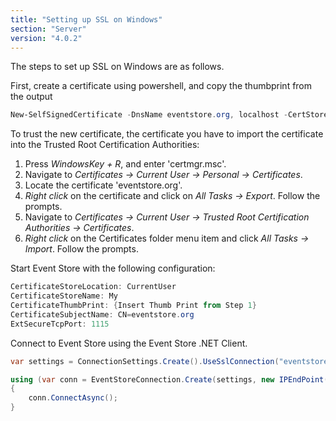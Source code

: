 ```yaml
---
title: "Setting up SSL on Windows"
section: "Server"
version: "4.0.2"
---
```


The steps to set up SSL on Windows are as follows.

First, create a certificate using powershell, and copy the thumbprint from the output

```powershell
New-SelfSignedCertificate -DnsName eventstore.org, localhost -CertStoreLocation cert:\CurrentUser\My
```

To trust the new certificate, the certificate you have to import the certificate into the Trusted Root Certification Authorities:

<!-- TODO: Images maybe? -->

1.  Press _WindowsKey + R_, and enter 'certmgr.msc'.  
2.  Navigate to _Certificates -> Current User -> Personal -> Certificates_.  
3.  Locate the certificate 'eventstore.org'.
4.  _Right click_ on the certificate and click on _All Tasks -> Export_. Follow the prompts.
5.  Navigate to _Certificates -> Current User -> Trusted Root Certification Authorities -> Certificates_.  
6.  _Right click_ on the Certificates folder menu item and click _All Tasks -> Import_. Follow the prompts.

Start Event Store with the following configuration:

<!-- TODO: Again, what does this mean? -->

```powershell
CertificateStoreLocation: CurrentUser
CertificateStoreName: My
CertificateThumbPrint: {Insert Thumb Print from Step 1}
CertificateSubjectName: CN=eventstore.org
ExtSecureTcpPort: 1115
```

Connect to Event Store using the Event Store .NET Client.

```csharp
var settings = ConnectionSettings.Create().UseSslConnection("eventstore.org", true);

using (var conn = EventStoreConnection.Create(settings, new IPEndPoint(IPAddress.Loopback, 1115)))
{
	conn.ConnectAsync();
}
```
